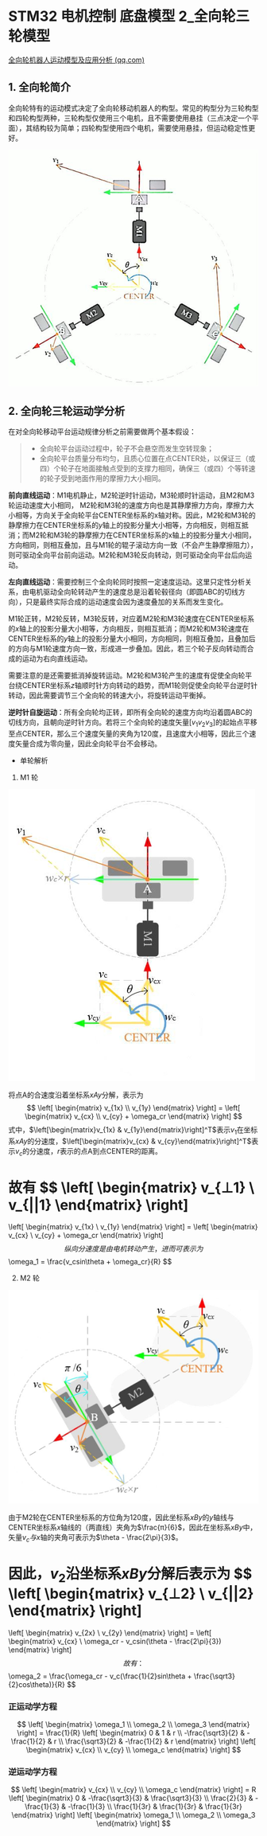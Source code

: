 # STM32 电机控制 底盘模型 2_全向轮三轮模型

[全向轮机器人运动模型及应用分析 (qq.com)](https://mp.weixin.qq.com/s/d6EKLlen4gF8Eoat8eSFvQ)

## 1. 全向轮简介

全向轮特有的运动模式决定了全向轮移动机器人的构型。常见的构型分为三轮构型和四轮构型两种，三轮构型仅使用三个电机，且不需要使用悬挂（三点决定一个平面），其结构较为简单；四轮构型使用四个电机，需要使用悬挂，但运动稳定性更好。 

![NULL](picture_1.jpg)

## 2. 全向轮三轮运动学分析

在对全向轮移动平台运动规律分析之前需要做两个基本假设：

> - 全向轮平台运动过程中，轮子不会悬空而发生空转现象；
> - 全向轮平台质量分布均匀，且质心位置在点CENTER处，以保证三（或四）个轮子在地面接触点受到的支撑力相同，确保三（或四）个等转速的轮子受到地面作用的摩擦力大小相同。 

**前向直线运动**：M1电机静止，M2轮逆时针运动，M3轮顺时针运动，且M2和M3轮运动速度大小相同， M2轮和M3轮的速度方向也是其静摩擦力方向，摩擦力大小相等，方向关于全向轮平台CENTER坐标系的x轴对称。因此，M2轮和M3轮的静摩擦力在CENTER坐标系的*y*轴上的投影分量大小相等，方向相反，则相互抵消；而M2轮和M3轮的静摩擦力在CENTER坐标系的x轴上的投影分量大小相同，方向相同，则相互叠加，且与M1轮的辊子滚动方向一致（不会产生静摩擦阻力），则可驱动全向平台前向运动。M2轮和M3轮反向转动，则可驱动全向平台后向运动。 

**左向直线运动**：需要控制三个全向轮同时按照一定速度运动。这里只定性分析关系，由电机驱动全向轮转动产生的速度总是沿着轮毂径向（即圆ABC的切线方向），只是最终实际合成的运动速度会因为速度叠加的关系而发生变化。 

M1轮正转，M2轮反转，M3轮反转，对应着M2轮和M3轮速度在CENTER坐标系的*x*轴上的投影分量大小相等，方向相反，则相互抵消；而M2轮和M3轮速度在CENTER坐标系的*y*轴上的投影分量大小相同，方向相同，则相互叠加，且叠加后的方向与M1轮速度方向一致，形成进一步叠加。因此，若三个轮子反向转动而合成的运动为右向直线运动。 

需要注意的是还需要抵消掉旋转运动。M2轮和M3轮产生的速度有促使全向轮平台绕CENTER坐标系*z*轴顺时针方向转动的趋势，而M1轮则促使全向轮平台逆时针转动，因此需要调节三个全向轮的转速大小，将旋转运动平衡掉。 

**逆时针自旋运动**：所有全向轮均正转，即所有全向轮的速度方向均沿着圆ABC的切线方向，且朝向逆时针方向。若将三个全向轮的速度矢量$[v_1 v_2 v_3]$的起始点平移至点CENTER，那么三个速度矢量的夹角为120度，且速度大小相等，因此三个速度矢量合成为零向量，因此全向轮平台不会移动。 

- 单轮解析

1. M1 轮

![NULL](picture_2.jpg)

将点A的合速度沿着坐标系$xAy$分解，表示为
$$
\left[
\begin{matrix}
v_{1x} \\
v_{1y}
\end{matrix}
\right] =
\left[
\begin{matrix}
v_{cx} \\
v_{cy} + \omega_cr
\end{matrix}
\right]
$$
式中，$\left[\begin{matrix}v_{1x} & v_{1y}\end{matrix}\right]^T$表示$v_1$在坐标系$xAy$的分速度，$\left[\begin{matrix}v_{cx} & v_{cy}\end{matrix}\right]^T$表示$v_c$的分速度，$r$表示的点A到点CENTER的距离。

故有
$$
\left[
\begin{matrix}
v_{⊥1} \\
v_{||1}
\end{matrix}
\right]
=
\left[
\begin{matrix}
v_{1x} \\
v_{1y}
\end{matrix}
\right] =
\left[
\begin{matrix}
v_{cx} \\
v_{cy} + \omega_cr
\end{matrix}
\right]
$$
纵向分速度是由电机转动产生，进而可表示为
$$
\omega_1 = \frac{v_csin\theta + \omega_cr}{R}
$$

2. M2 轮

![NULL](picture_3.jpg)

由于M2轮在CENTER坐标系的方位角为120度，因此坐标系$xBy$的$y$轴线与CENTER坐标系$x$轴线的（两直线）夹角为$\frac{π}{6}$，因此在坐标系$xBy$中，矢量$v_c$*与*$x$轴的夹角可表示为$\theta - \frac{2\pi}{3}$。

因此，$v_2$沿坐标系$xBy$分解后表示为
$$
\left[
\begin{matrix}
v_{⊥2} \\
v_{||2}
\end{matrix}
\right]
=
\left[
\begin{matrix}
v_{2x} \\
v_{2y}
\end{matrix}
\right] =
\left[
\begin{matrix}
v_{cx} \\
\omega_cr - v_csin(\theta - \frac{2\pi}{3})
\end{matrix}
\right]
$$
故有：
$$
\omega_2 = \frac{\omega_cr - v_c(\frac{1}{2}sin\theta + \frac{\sqrt3}{2}cos\theta)}{R}
$$


### 正运动学方程

$$
\left[
\begin{matrix}
\omega_1 \\
\omega_2 \\
\omega_3
\end{matrix}
\right] = \frac{1}{R}
\left[
\begin{matrix}
0 & 1 & r \\
-\frac{\sqrt3}{2} & -\frac{1}{2} & r \\
\frac{\sqrt3}{2} & -\frac{1}{2} & r
\end{matrix}
\right]
\left[
\begin{matrix}
v_{cx} \\
v_{cy} \\
\omega_c
\end{matrix}
\right]
$$

### 逆运动学方程

$$
\left[
\begin{matrix}
v_{cx} \\
v_{cy} \\
\omega_c
\end{matrix}
\right]
= R
\left[
\begin{matrix}
0 & -\frac{\sqrt3}{3} & \frac{\sqrt3}{3} \\
\frac{2}{3} & -\frac{1}{3} & -\frac{1}{3} \\
\frac{1}{3r} & \frac{1}{3r} & \frac{1}{3r}
\end{matrix}
\right]
\left[
\begin{matrix}
\omega_1 \\
\omega_2 \\
\omega_3
\end{matrix}
\right]
$$

